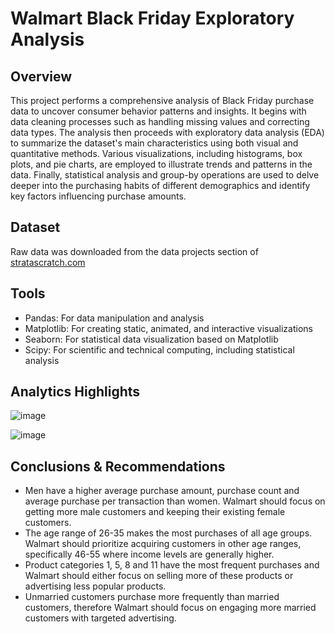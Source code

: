 # Walmart Black Friday Exploratory Analysis

## Overview

This project performs a comprehensive analysis of Black Friday purchase data to uncover consumer behavior patterns and insights. It begins with data cleaning processes such as handling missing values and correcting data types. The analysis then proceeds with exploratory data analysis (EDA) to summarize the dataset's main characteristics using both visual and quantitative methods. Various visualizations, including histograms, box plots, and pie charts, are employed to illustrate trends and patterns in the data. Finally, statistical analysis and group-by operations are used to delve deeper into the purchasing habits of different demographics and identify key factors influencing purchase amounts.

## Dataset

Raw data was downloaded from the data projects section of [stratascratch.com](https://www.stratascratch.com/)

## Tools

- Pandas: For data manipulation and analysis
- Matplotlib: For creating static, animated, and interactive visualizations
- Seaborn: For statistical data visualization based on Matplotlib
- Scipy: For scientific and technical computing, including statistical analysis

## Analytics Highlights

![image](https://github.com/user-attachments/assets/95b3f23b-3e54-47ee-a3c1-0c16cc7dd9fc)

![image](https://github.com/user-attachments/assets/4317f74b-d825-45d5-8716-d2faf55d282d)

## Conclusions & Recommendations

- Men have a higher average purchase amount, purchase count and average purchase per transaction than women. Walmart should focus on getting more male customers and keeping their existing female customers. 
- The age range of 26-35 makes the most purchases of all age groups. Walmart should prioritize acquiring customers in other age ranges, specifically 46-55 where income levels are generally higher.
- Product categories 1, 5, 8 and 11 have the most frequent purchases and Walmart should either focus on selling more of these products or advertising less popular products.
- Unmarried customers purchase more frequently than married customers, therefore Walmart should focus on engaging more married customers with targeted advertising.
